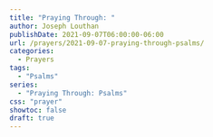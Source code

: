 ```yaml
---
title: "Praying Through: "
author: Joseph Louthan
publishDate: 2021-09-07T06:00:00-06:00
url: /prayers/2021-09-07-praying-through-psalms/
categories:
  - Prayers
tags:
  - "Psalms"
series:
  - "Praying Through: Psalms"
css: "prayer"
showtoc: false
draft: true
---
```

<div style="font-variant: small-caps;">

</div>

```text

```
